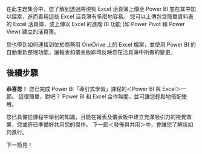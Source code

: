 在此主題集合中，您了解到透過將現有 Excel 活頁簿上傳至 Power BI 並在其中加以探索，進而善用這些 Excel 活頁簿有多麼地容易。 您可以上傳包含簡單資料表的 Excel 活頁簿，或上傳以 Excel 的進階 BI 功能 (如 Power Pivot 和 Power View) 建立的活頁簿。

您也學到如何連接到位於商務用 OneDrive 上的 Excel 檔案，並使用 Power BI 的自動重新整理功能，讓報表和儀表板即時反映您在活頁簿中所做的變更。

## <a name="next-steps"></a>後續步驟
**恭喜您！** 您已完成 Power BI「導引式學習」課程的＜Power BI 與 Excel＞一節。 這很簡單，對吧？ Power BI 和 Excel 合作無間，並可讓您輕鬆地搭配使用。

您已具備從課程中學到的知識，且能在報表及儀表板中建立充滿吸引力的視覺效果，您或許已準備好共用您的傑作。 下一節＜發佈與共用＞中，會讓您了解該如何進行。

下一節見！

